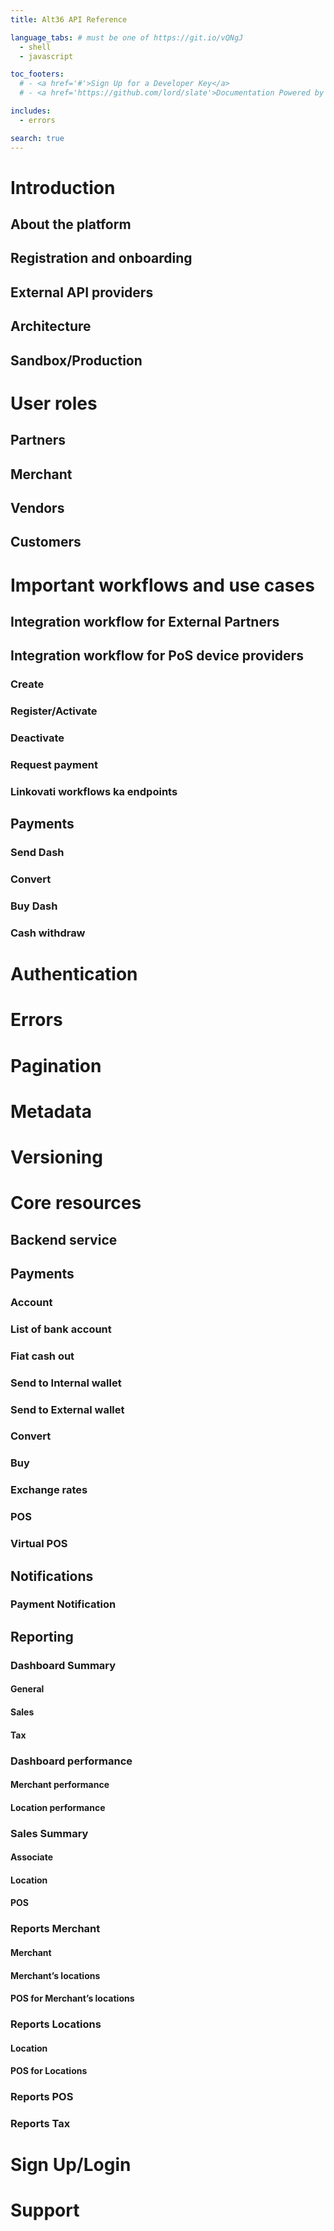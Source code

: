 ```yaml
---
title: Alt36 API Reference

language_tabs: # must be one of https://git.io/vQNgJ
  - shell
  - javascript

toc_footers:
  # - <a href='#'>Sign Up for a Developer Key</a>
  # - <a href='https://github.com/lord/slate'>Documentation Powered by Slate</a>

includes:
  - errors

search: true
---
```


# Introduction
## About the platform
## Registration and onboarding
## External API providers
## Architecture
## Sandbox/Production

# User roles
## Partners
## Merchant
## Vendors
## Customers

# Important workflows and use cases
## Integration workflow for External Partners
## Integration workflow for PoS device providers
### Create
### Register/Activate
### Deactivate
### Request payment
### Linkovati workflows ka endpoints
## Payments
### Send Dash
### Convert
### Buy Dash
### Cash withdraw

# Authentication
# Errors
# Pagination
# Metadata
# Versioning
# Core resources
## Backend service
## Payments
### Account
### List of bank account
### Fiat cash out
### Send to Internal wallet
### Send to External wallet
### Convert
### Buy
### Exchange rates
### POS
### Virtual POS
## Notifications
### Payment Notification
## Reporting
### Dashboard Summary
#### General
#### Sales
#### Tax
### Dashboard performance
#### Merchant performance
#### Location performance
### Sales Summary
#### Associate
#### Location
#### POS
### Reports Merchant
#### Merchant
#### Merchant’s locations
#### POS for Merchant’s locations
### Reports Locations
#### Location
#### POS for Locations
### Reports POS
### Reports Tax
# Sign Up/Login
# Support



